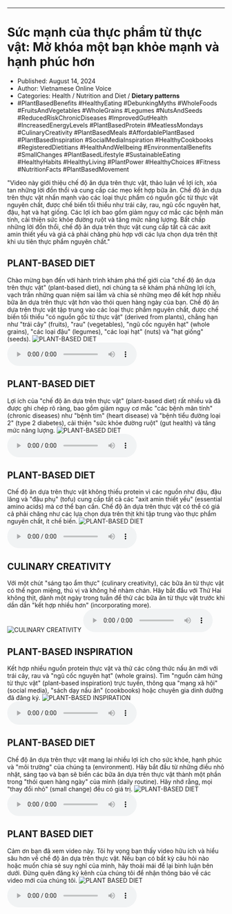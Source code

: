 
---

# Sức mạnh của thực phẩm từ thực vật: Mở khóa một bạn khỏe mạnh và hạnh phúc hơn

- Published: August 14, 2024
- Author: Vietnamese Online Voice
- Categories: Health / Nutrition and Diet / **Dietary patterns**
- #PlantBasedBenefits #HealthyEating #DebunkingMyths #WholeFoods #FruitsAndVegetables #WholeGrains #Legumes #NutsAndSeeds #ReducedRiskChronicDiseases #ImprovedGutHealth #IncreasedEnergyLevels #PlantBasedProtein #MeatlessMondays #CulinaryCreativity #PlantBasedMeals #AffordablePlantBased #PlantBasedInspiration #SocialMediaInspiration #HealthyCookbooks #RegisteredDietitians #HealthAndWellbeing #EnvironmentalBenefits #SmallChanges #PlantBasedLifestyle #SustainableEating #HealthyHabits #HealthyLiving #PlantPower #HealthyChoices #Fitness #NutritionFacts #PlantBasedMovement

"Video này giới thiệu chế độ ăn dựa trên thực vật, thảo luận về lợi ích, xóa tan những lời đồn thổi và cung cấp các mẹo kết hợp bữa ăn. Chế độ ăn dựa trên thực vật nhấn mạnh vào các loại thực phẩm có nguồn gốc từ thực vật nguyên chất, được chế biến tối thiểu như trái cây, rau, ngũ cốc nguyên hạt, đậu, hạt và hạt giống. Các lợi ích bao gồm giảm nguy cơ mắc các bệnh mãn tính, cải thiện sức khỏe đường ruột và tăng mức năng lượng. Bất chấp những lời đồn thổi, chế độ ăn dựa trên thực vật cung cấp tất cả các axit amin thiết yếu và giá cả phải chăng phù hợp với các lựa chọn dựa trên thịt khi ưu tiên thực phẩm nguyên chất."


## PLANT-BASED DIET

Chào mừng bạn đến với hành trình khám phá thế giới của "chế độ ăn dựa trên thực vật" (plant-based diet), nơi chúng ta sẽ khám phá những lợi ích, vạch trần những quan niệm sai lầm và chia sẻ những mẹo để kết hợp nhiều bữa ăn dựa trên thực vật hơn vào thói quen hàng ngày của bạn. Chế độ ăn dựa trên thực vật tập trung vào các loại thực phẩm nguyên chất, được chế biến tối thiểu "có nguồn gốc từ thực vật" (derived from plants), chẳng hạn như "trái cây" (fruits), "rau" (vegetables), "ngũ cốc nguyên hạt" (whole grains), "các loại đậu" (legumes), "các loại hạt" (nuts) và "hạt giống" (seeds).
![PLANT-BASED DIET](https://http-archiver-apis-production-80.schnworks.com/storage/images/transitions/2024-08-14/transition-4259718605-Montserrat-Regular-004895.jpg)
<audio controls>
    <source src="https://http-archiver-apis-production-80.schnworks.com/storage/storage/audio/file-31123325265.mp3" type="audio/mpeg">
</audio>



## PLANT-BASED DIET

Lợi ích của "chế độ ăn dựa trên thực vật" (plant-based diet) rất nhiều và đã được ghi chép rõ ràng, bao gồm giảm nguy cơ mắc "các bệnh mãn tính" (chronic diseases) như "bệnh tim" (heart disease) và "bệnh tiểu đường loại 2" (type 2 diabetes), cải thiện "sức khỏe đường ruột" (gut health) và tăng mức năng lượng.
![PLANT-BASED DIET](https://http-archiver-apis-production-80.schnworks.com/storage/images/transitions/2024-08-14/transition--15482826496-Montserrat-ExtraBold-512DA8.jpg)
<audio controls>
    <source src="https://http-archiver-apis-production-80.schnworks.com/storage/storage/audio/file-32155877519.mp3" type="audio/mpeg">
</audio>



## PLANT-BASED DIET

Chế độ ăn dựa trên thực vật không thiếu protein vì các nguồn như đậu, đậu lăng và "đậu phụ" (tofu) cung cấp tất cả các "axit amin thiết yếu" (essential amino acids) mà cơ thể bạn cần. Chế độ ăn dựa trên thực vật có thể có giá cả phải chăng như các lựa chọn dựa trên thịt khi tập trung vào thực phẩm nguyên chất, ít chế biến.
![PLANT-BASED DIET](https://http-archiver-apis-production-80.schnworks.com/storage/images/transitions/2024-08-14/transition--38932486497-Montserrat-Medium-1A237E.jpg)
<audio controls>
    <source src="https://http-archiver-apis-production-80.schnworks.com/storage/storage/audio/file-29269584778.mp3" type="audio/mpeg">
</audio>



## CULINARY CREATIVITY

Với một chút "sáng tạo ẩm thực" (culinary creativity), các bữa ăn từ thực vật có thể ngon miệng, thú vị và không hề nhàm chán. Hãy bắt đầu với Thứ Hai không thịt, dành một ngày trong tuần để thử các bữa ăn từ thực vật trước khi dần dần "kết hợp nhiều hơn" (incorporating more).
![CULINARY CREATIVITY](https://http-archiver-apis-production-80.schnworks.com/storage/images/transitions/2024-08-14/transition--7818364066-Montserrat-SemiBold-880E4F.jpg)
<audio controls>
    <source src="https://http-archiver-apis-production-80.schnworks.com/storage/storage/audio/file-10738591411.mp3" type="audio/mpeg">
</audio>



## PLANT-BASED INSPIRATION

Kết hợp nhiều nguồn protein thực vật và thử các công thức nấu ăn mới với trái cây, rau và "ngũ cốc nguyên hạt" (whole grains). Tìm "nguồn cảm hứng từ thực vật" (plant-based inspiration) trực tuyến, thông qua "mạng xã hội" (social media), "sách dạy nấu ăn" (cookbooks) hoặc chuyên gia dinh dưỡng đã đăng ký.
![PLANT-BASED INSPIRATION](https://http-archiver-apis-production-80.schnworks.com/storage/images/transitions/2024-08-14/transition--20392471337-Montserrat-Medium-9C27B0.jpg)
<audio controls>
    <source src="https://http-archiver-apis-production-80.schnworks.com/storage/storage/audio/file-5816504654.mp3" type="audio/mpeg">
</audio>



## PLANT-BASED DIET

Chế độ ăn dựa trên thực vật mang lại nhiều lợi ích cho sức khỏe, hạnh phúc và "môi trường" của chúng ta (environment). Hãy bắt đầu từ những điều nhỏ nhặt, sáng tạo và bạn sẽ biến các bữa ăn dựa trên thực vật thành một phần trong "thói quen hàng ngày" của mình (daily routine). Hãy nhớ rằng, mọi "thay đổi nhỏ" (small change) đều có giá trị.
![PLANT-BASED DIET](https://http-archiver-apis-production-80.schnworks.com/storage/images/transitions/2024-08-14/transition-15516092403-Montserrat-ExtraBold-1A237E.jpg)
<audio controls>
    <source src="https://http-archiver-apis-production-80.schnworks.com/storage/storage/audio/file-13250065571.mp3" type="audio/mpeg">
</audio>



## PLANT BASED DIET

Cảm ơn bạn đã xem video này. Tôi hy vọng bạn thấy video hữu ích và hiểu sâu hơn về chế độ ăn dựa trên thực vật. Nếu bạn có bất kỳ câu hỏi nào hoặc muốn chia sẻ suy nghĩ của mình, hãy thoải mái để lại bình luận bên dưới. Đừng quên đăng ký kênh của chúng tôi để nhận thông báo về các video mới của chúng tôi.
![PLANT BASED DIET](https://http-archiver-apis-production-80.schnworks.com/storage/images/transitions/2024-08-14/transition-8502137609-Montserrat-Black-4A148C.jpg)
<audio controls>
    <source src="https://http-archiver-apis-production-80.schnworks.com/storage/storage/audio/file-24244422746.mp3" type="audio/mpeg">
</audio>

